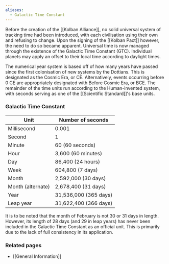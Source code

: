 ```yaml
---
aliases:
  - Galactic Time Constant
---
```

Before the creation of the [[Kolban Alliance]], no solid universal system of tracking time had been introduced, with each civilisation using their own and refusing to change. Upon the signing of the [[Kolban Pact]] however, the need to do so became apparent. Universal time is now managed through the existence of the Galactic Time Constant (GTC). Individual planets may apply an offset to their local time according to daylight times.

The numerical year system is based off of how many years have passed since the first colonisation of new systems by the Dottians. This is designated as the Cosmic Era, or CE. Alternatively, events occurring before 0 CE are appropriately designated with Before Cosmic Era, or BCE. The remainder of the time units run according to the Human-invented system, with seconds serving as one of the [[Scientific Standard]]'s base units.


### Galactic Time Constant

| Unit              | Number of seconds     |
| ----------------- | --------------------- |
| Millisecond       | 0.001                 |
| Second            | 1                     |
| Minute            | 60 (60 seconds)       |
| Hour              | 3,600 (60 minutes)    |
| Day               | 86,400 (24 hours)     |
| Week              | 604,800 (7 days)      |
| Month             | 2,592,000 (30 days)   |
| Month (alternate) | 2,678,400 (31 days)   |
| Year              | 31,536,000 (365 days) |
| Leap year         | 31,622,400 (366 days) |
It is to be noted that the month of February is not 30 or 31 days in length. However, its length of 28 days (and 29 in leap years) has never been included in the Galactic Time Constant as an official unit. This is primarily due to the lack of full consistency in its application.


### Related pages

- [[General Information]]
